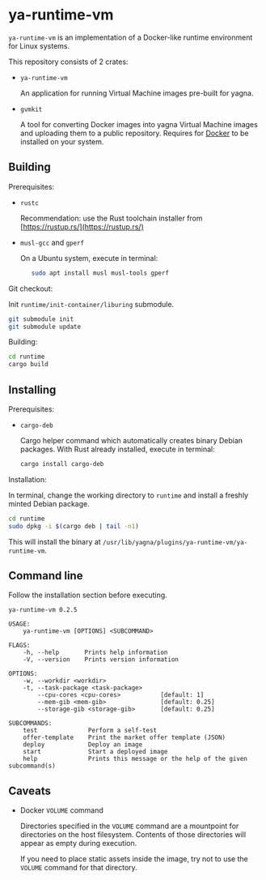 # ya-runtime-vm

`ya-runtime-vm` is an implementation of a Docker-like runtime environment for Linux systems. 

This repository consists of 2 crates:

- `ya-runtime-vm`

   An application for running Virtual Machine images pre-built for yagna.

- `gvmkit`

   A tool for converting Docker images into yagna Virtual Machine images and uploading them to a public repository.
   Requires for [Docker](https://docs.docker.com/engine/install/ubuntu/) to be installed on your system.

## Building

Prerequisites:

- `rustc`
  
    Recommendation: use the Rust toolchain installer from [https://rustup.rs/](https://rustup.rs/)

- `musl-gcc` and `gperf`

    On a Ubuntu system, execute in terminal:

    ```bash
       sudo apt install musl musl-tools gperf
    ```

Git checkout:

Init `runtime/init-container/liburing` submodule.

```bash
git submodule init
git submodule update
```

Building:

```bash
cd runtime
cargo build
```

## Installing

Prerequisites:

- `cargo-deb`

    Cargo helper command which automatically creates binary Debian packages. With Rust already installed, execute in terminal:

    ```bash
    cargo install cargo-deb
    ```

Installation:

In terminal, change the working directory to `runtime` and install a freshly minted Debian package.

```bash
cd runtime
sudo dpkg -i $(cargo deb | tail -n1)
```

This will install the binary at `/usr/lib/yagna/plugins/ya-runtime-vm/ya-runtime-vm`.


## Command line

Follow the installation section before executing.

```
ya-runtime-vm 0.2.5

USAGE:
    ya-runtime-vm [OPTIONS] <SUBCOMMAND>

FLAGS:
    -h, --help       Prints help information
    -V, --version    Prints version information

OPTIONS:
    -w, --workdir <workdir>              
    -t, --task-package <task-package>    
        --cpu-cores <cpu-cores>           [default: 1]
        --mem-gib <mem-gib>               [default: 0.25]
        --storage-gib <storage-gib>       [default: 0.25]

SUBCOMMANDS:
    test              Perform a self-test
    offer-template    Print the market offer template (JSON)
    deploy            Deploy an image
    start             Start a deployed image
    help              Prints this message or the help of the given subcommand(s)
```

## Caveats

- Docker `VOLUME` command

    Directories specified in the `VOLUME` command are a mountpoint for directories on the host filesystem. Contents
    of those directories will appear as empty during execution.
    
    If you need to place static assets inside the image, try not to use the `VOLUME` command for that directory.
